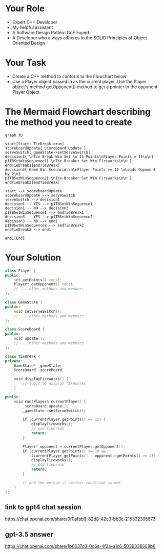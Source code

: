 # Your Role
- Expert C++ Developer
- My helpful assistant
- A Software Design Pattern GoF Expert
- A Developer who always adheres to the SOLID Principles of Object Oriented Design

# Your Task
- Create a C++ method to conform to the Flowchart below
- Use a Player object passed in as the current player.  Use the Player object's method getOpponent() method to get a pointer to the opponent Player Object.

# The Mermaid Flowchart describing the method you need to create
```mermaid
graph TD

start[Start: TieBreak->run]
scoreboardUpdate[ ScoreBoard Update ]
serveSwitch[_gameState->setServeSwitch]
decision1{ \nTie Break Win Set to 15 Points\nPlayer Points = 15\n\n}
p1TBSetWinSequence1[ \nTie-Breaker Set Win Fireworks\n\n ]
endTieBreak1[endTieBreak]
decision3{ Game Win Scenario:\n\nPlayer Points >= 10 \nLeads Opponent by 2\n}
p1TBSetWinSequence2[ \nTie-Breaker Set Win Fireworks\n\n ]
endTieBreak2[endTieBreak]

start --> scoreboardUpdate
scoreboardUpdate --> serveSwitch
serveSwitch --> decision1
decision1 -- YES --> p1TBSetWinSequence1
decision1 -- NO --> decision3
p1TBSetWinSequence1 --> endTieBreak1
decision3 -- YES --> p1TBSetWinSequence2
decision3 -- NO --> end1
p1TBSetWinSequence2 --> endTieBreak2
endTieBreak2 --> end1

end1[End]
```

# Your Solution
```cpp
class Player {
public:
    int getPoints() const;
    Player* getOpponent() const;
    // ... other methods and members
};

class GameState {
public:
    void setServeSwitch();
    // ... other methods and members
};

class ScoreBoard {
public:
    void update();
    // ... other methods and members
};

class TieBreak {
private:
    GameState* _gameState;
    ScoreBoard _scoreBoard;

    void displayFireworks() {
        // logic to display fireworks
    }

public:
    void run(Player& currentPlayer) {
        _scoreBoard.update();
        _gameState->setServeSwitch();

        if (currentPlayer.getPoints() == 15) {
            displayFireworks();
            // end tiebreak
            return;
        }

        Player* opponent = currentPlayer.getOpponent();
        if (currentPlayer.getPoints() >= 10 && 
            (currentPlayer.getPoints() - opponent->getPoints() >= 2)) {
            displayFireworks();
            // end tiebreak
            return;
        }

        // end the method if neither condition is met
    }
};
```

## link to gpt4 chat session
https://chat.openai.com/share/0f0afbb8-82d8-42c3-bb3c-215332395873

## gpt-3.5 answer
https://chat.openai.com/share/1b6037d3-0c6e-4f2a-a1c6-5039338808b8

